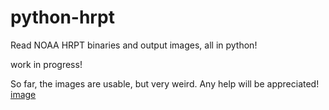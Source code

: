 # python-hrpt

Read NOAA HRPT binaries and output images, all in python!

work in progress!

So far, the images are usable, but very weird. Any help will be appreciated!
[image](https://user-images.githubusercontent.com/114111180/200438262-24d36f52-c73a-43cb-b35f-5a1e8b67880a.png)
